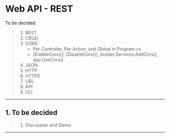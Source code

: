 # Web API - REST

To be decided.

> 1. REST
> 1. CRUD
> 1. CORS
>    - Per Controller, Per Action, and Global in Program.cs
>    - [EnableCors()], [DisableCors()], builder.Services.AddCors(), app.UseCors()
> 1. JSON
> 1. HTTP
> 1. HTTPS
> 1. URL
> 1. API
> 1. CLI

---

## 1. To be decided

> 1. Discussion and Demo

---
